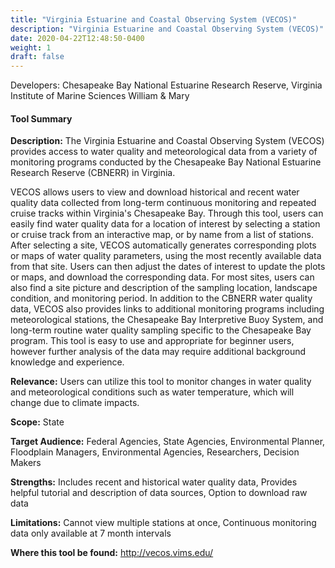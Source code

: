 ```yaml
---
title: "Virginia Estuarine and Coastal Observing System (VECOS)"
description: "Virginia Estuarine and Coastal Observing System (VECOS)"
date: 2020-04-22T12:48:50-0400
weight: 1
draft: false
---
```

Developers: Chesapeake Bay National Estuarine Research Reserve, Virginia Institute of Marine Sciences William & Mary

#### Tool Summary
**Description:** The Virginia Estuarine and Coastal Observing System (VECOS) provides access to water quality and meteorological data from a variety of monitoring programs conducted by the Chesapeake Bay National Estuarine Research Reserve (CBNERR) in Virginia. 

VECOS allows users to view and download historical and recent water quality data collected from long-term continuous monitoring and repeated cruise tracks within Virginia's Chesapeake Bay. Through this tool, users can easily find water quality data for a location of interest by selecting a station or cruise track from an interactive map, or by name from a list of stations. After selecting a site, VECOS automatically generates corresponding plots or maps of water quality parameters, using the most recently available data from that site. Users can then adjust the dates of interest to update the plots or maps, and download the corresponding data. For most sites, users can also find a site picture and description of the sampling location, landscape condition, and monitoring period. In addition to the CBNERR water quality data, VECOS also provides links to additional monitoring programs including meteorological stations, the Chesapeake Bay Interpretive Buoy System, and long-term routine water quality sampling specific to the Chesapeake Bay program. This tool is easy to use and appropriate for beginner users, however further analysis of the data may require additional background knowledge and experience.

**Relevance:** Users can utilize this tool to monitor changes in  water quality and meteorological conditions such as water temperature, which will change due to climate impacts.

**Scope:** State

**Target Audience:** Federal Agencies, State Agencies, Environmental Planner, Floodplain Managers, Environmental Agencies, Researchers, Decision Makers

**Strengths:** Includes recent and historical water quality data, Provides helpful tutorial and description of data sources, Option to download raw data

**Limitations:** Cannot view multiple stations at once, Continuous monitoring data only available at 7 month intervals

**Where this tool be found:** http://vecos.vims.edu/
